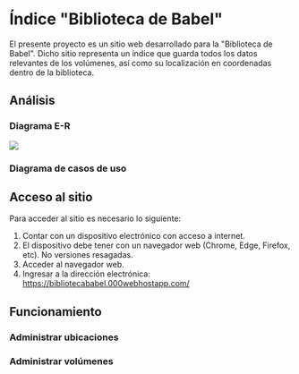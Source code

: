 # Índice "Biblioteca de Babel"
El presente proyecto es un sitio web desarrollado para la "Biblioteca de Babel". Dicho sitio representa un índice que guarda todos los datos relevantes de los volúmenes, así como su localización en coordenadas dentro de la biblioteca.

## Análisis
### Diagrama E-R
![](https://drive.google.com/file/d/129Ea87YaMXMmnvcHBby5wnSYtTwG9yl0/view?usp=sharing)


### Diagrama de casos de uso

## Acceso al sitio
Para acceder al sitio es necesario lo siguiente:
1. Contar con un dispositivo electrónico con acceso a internet.
1. El dispositivo debe tener con un navegador web (Chrome, Edge, Firefox, etc). No versiones resagadas.
1. Acceder al navegador web.
1.  Ingresar a la dirección electrónica:  https://bibliotecababel.000webhostapp.com/

## Funcionamiento
### Administrar ubicaciones

### Administrar volúmenes
